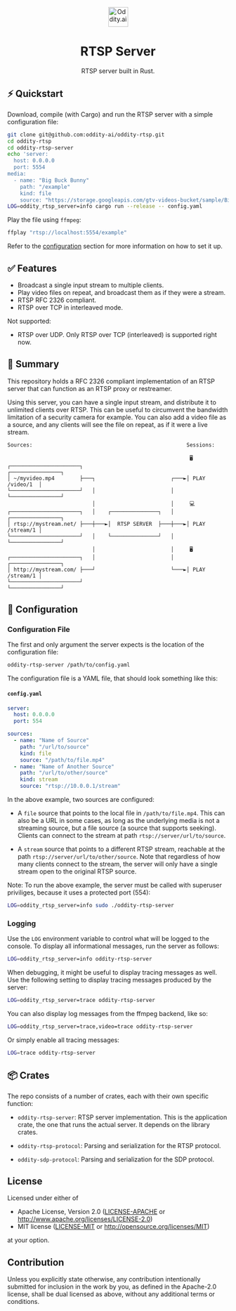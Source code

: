 <p align="center">
  <picture>
    <source media="(prefers-color-scheme: dark)" srcset="https://oddity.ai/img/logo_full_light.png">
    <source media="(prefers-color-scheme: light)" srcset="https://oddity.ai/img/logo_full.png">
    <img alt="Oddity.ai" src="https://oddity.ai/img/logo_full.png" height="45px">
  </picture>
  <br/>
  <h1 align="center">RTSP Server</h1>
  <p align="center">RTSP server built in Rust.</p>
</p>

## ⚡ Quickstart

Download, compile (with Cargo) and run the RTSP server with a simple configuration file:

```sh
git clone git@github.com:oddity-ai/oddity-rtsp.git
cd oddity-rtsp
cd oddity-rtsp-server
echo 'server:
  host: 0.0.0.0
  port: 5554
media:
  - name: "Big Buck Bunny"
    path: "/example"
    kind: file
    source: "https://storage.googleapis.com/gtv-videos-bucket/sample/BigBuckBunny.mp4"' >> config.yaml
LOG=oddity_rtsp_server=info cargo run --release -- config.yaml
```

Play the file using `ffmpeg`:

```sh
ffplay "rtsp://localhost:5554/example"
```

Refer to the [configuration](#-configuration) section for more information
on how to set it up.

## ✅ Features

* Broadcast a single input stream to multiple clients.
* Play video files on repeat, and broadcast them as if they were a stream.
* RTSP RFC 2326 compliant.
* RTSP over TCP in interleaved mode.

Not supported:
* RTSP over UDP. Only RTSP over TCP (interleaved) is supported right now.

## 📖 Summary

This repository holds a RFC 2326 compliant implementation of an RTSP server that
can function as an RTSP proxy or restreamer.

Using this server, you can have a single input stream, and distribute it to
unlimited clients over RTSP. This can be useful to circumvent the bandwidth
limitation of a security camera for example. You can also add a video file as
a source, and any clients will see the file on repeat, as if it were a live
stream.

```
Sources:                                                 Sessions:

                                                          🖥 ️ 
┌──────────────────────┐                                 ┌────────────────┐
│ ~/myvideo.mp4        ├───┐                        ┌───►│ PLAY /video/1  │
└──────────────────────┘   │                        │    └────────────────┘
                           │                        │     💻             
┌──────────────────────┐   │    ┌───────────────┐   │    ┌────────────────┐
│ rtsp://mystream.net/ ├───┼───►│  RTSP SERVER  ├───┼───►│ PLAY /stream/1 │
└──────────────────────┘   │    └───────────────┘   │    └────────────────┘
                           │                        │     🖥️            
┌──────────────────────┐   │                        │    ┌────────────────┐
│ http://mystream.com/ ├───┘                        └───►│ PLAY /stream/1 │
└──────────────────────┘                                 └────────────────┘
```

## 🔧 Configuration

### Configuration File

The first and only argument the server expects is the location of the configuration
file:

```sh
oddity-rtsp-server /path/to/config.yaml
```

The configuration file is a YAML file, that should look something like this:

#### `config.yaml`

```yaml
server:
  host: 0.0.0.0
  port: 554

sources:
  - name: "Name of Source"
    path: "/url/to/source"
    kind: file
    source: "/path/to/file.mp4"
  - name: "Name of Another Source"
    path: "/url/to/other/source"
    kind: stream
    source: "rtsp://10.0.0.1/stream"
```

In the above example, two sources are configured:

* A `file` source that points to the local file in `/path/to/file.mp4`. This can
  also be a URL in some cases, as long as the underlying media is not a streaming
  source, but a file source (a source that supports seeking). Clients can connect
  to the stream at path `rtsp://server/url/to/source`.

* A `stream` source that points to a different RTSP stream, reachable at the path
  `rtsp://server/url/to/other/source`. Note that regardless of how many clients
  connect to the stream, the server will only have a single stream open to the
  original RTSP source.

Note: To run the above example, the server must be called with superuser priviliges,
because it uses a protected port (554):

```sh
LOG=oddity_rtsp_server=info sudo ./oddity-rtsp-server
```

### Logging

Use the `LOG` environment variable to control what will be logged to the console.
To display all informational messages, run the server as follows:

```sh
LOG=oddity_rtsp_server=info oddity-rtsp-server
```

When debugging, it might be useful to display tracing messages as well. Use the
following setting to display tracing messages produced by the server:

```sh
LOG=oddity_rtsp_server=trace oddity-rtsp-server
```

You can also display log messages from the ffmpeg backend, like so:

```sh
LOG=oddity_rtsp_server=trace,video=trace oddity-rtsp-server
```

Or simply enable all tracing messages:

```sh
LOG=trace oddity-rtsp-server
```

## 📦 Crates

The repo consists of a number of crates, each with their own specific function:

* `oddity-rtsp-server`: RTSP server implementation. This is the application
  crate, the one that runs the actual server. It depends on the library crates.

* `oddity-rtsp-protocol`: Parsing and serialization for the RTSP protocol.

* `oddity-sdp-protocol`: Parsing and serialization for the SDP protocol.

## License

Licensed under either of

 * Apache License, Version 2.0
   ([LICENSE-APACHE](LICENSE-APACHE) or http://www.apache.org/licenses/LICENSE-2.0)
 * MIT license
   ([LICENSE-MIT](LICENSE-MIT) or http://opensource.org/licenses/MIT)

at your option.

## Contribution

Unless you explicitly state otherwise, any contribution intentionally submitted
for inclusion in the work by you, as defined in the Apache-2.0 license, shall be
dual licensed as above, without any additional terms or conditions.